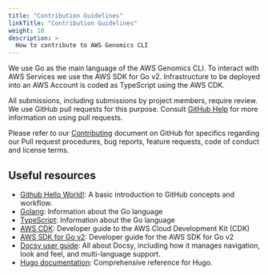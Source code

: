 ```yaml
---
title: "Contribution Guidelines"
linkTitle: "Contribution Guidelines"
weight: 10
description: >
  How to contribute to AWS Genomics CLI
---
```


We use Go as the main language of the AWS Genomics CLI. To interact with AWS Services we use the AWS SDK for Go v2. Infrastructure to be deployed into an AWS Account is coded as TypeScript
using the AWS CDK.

All submissions, including submissions by project members, require review. We
use GitHub pull requests for this purpose. Consult
[GitHub Help](https://help.github.com/articles/about-pull-requests/) for more
information on using pull requests.

Please refer to our [Contributing](https://github.com/aws/amazon-genomics-cli/blob/main/CONTRIBUTING.md) document on GitHub for specifics regarding our Pull request procedures, bug reports,
feature requests, code of conduct and license terms.

## Useful resources

* [Github Hello World!](https://guides.github.com/activities/hello-world/): A basic introduction to GitHub concepts and workflow.
* [Golang](https://golang.org): Information about the Go language
* [TypeScript](https://typescriptlang.org): Information about the Go language
* [AWS CDK](https://docs.aws.amazon.com/cdk/latest/guide/home.html): Developer guide to the AWS Cloud Development Kit (CDK)
* [AWS SDK for Go v2](https://aws.github.io/aws-sdk-go-v2/docs/): Developer guide for the AWS SDK for Go v2
* [Docsy user guide](https://www.docsy.dev/docs/): All about Docsy, including how it manages navigation, look and feel, and multi-language support.
* [Hugo documentation](https://gohugo.io/documentation/): Comprehensive reference for Hugo.

